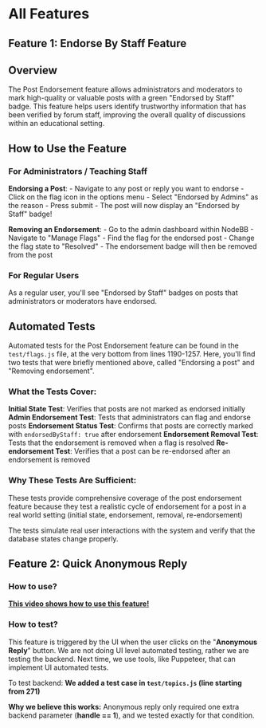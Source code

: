 # All Features 
## Feature 1: Endorse By Staff Feature

## Overview

The Post Endorsement feature allows administrators and moderators to mark high-quality or valuable posts with a green "Endorsed by Staff" badge. This feature helps users identify trustworthy information that has been verified by forum staff, improving the overall quality of discussions within an educational setting.

## How to Use the Feature

### For Administrators / Teaching Staff

**Endorsing a Post**:
    - Navigate to any post or reply you want to endorse
    - Click on the flag icon in the options menu
    - Select "Endorsed by Admins" as the reason
    - Press submit
    - The post will now display an "Endorsed by Staff" badge!

**Removing an Endorsement**:
    - Go to the admin dashboard within NodeBB
    - Navigate to "Manage Flags"
    - Find the flag for the endorsed post
    - Change the flag state to "Resolved"
    - The endorsement badge will then be removed from the post

### For Regular Users

As a regular user, you'll see "Endorsed by Staff" badges on posts that administrators or moderators have endorsed.

## Automated Tests

Automated tests for the Post Endorsement feature can be found in the `test/flags.js` file, at the very bottom from lines 1190-1257. Here, you'll find two tests that were briefly mentioned above, called "Endorsing a post" and "Removing endorsement".

### What the Tests Cover:

**Initial State Test**: Verifies that posts are not marked as endorsed initially
**Admin Endorsement Test**: Tests that administrators can flag and endorse posts
**Endorsement Status Test**: Confirms that posts are correctly marked with `endorsedByStaff: true` after endorsement
**Endorsement Removal Test**: Tests that the endorsement is removed when a flag is resolved
**Re-endorsement Test**: Verifies that a post can be re-endorsed after an endorsement is removed

### Why These Tests Are Sufficient:

These tests provide comprehensive coverage of the post endorsement feature because they test a realistic cycle of endorsement for a post in a real world setting (initial state, endorsement, removal, re-endorsement)

The tests simulate real user interactions with the system and verify that the database states change properly.

## Feature 2: Quick Anonymous Reply
### How to use?
[**This video shows how to use this feature!**](https://github.com/user-attachments/assets/6fd3c1cb-006e-4dc0-a449-10fb6a254b44)

### How to test?
This feature is triggered by the UI when the user clicks on the "**Anonymous Reply**" button. We are not doing UI level automated testing, rather we are testing the backend. Next time, we use tools, like Puppeteer, that can implement UI automated tests. 

To test backend: 
**We added a test case in `test/topics.js` (line starting from 271)**

**Why we believe this works:** 
Anonymous reply only required one extra backend parameter (**handle == 1**), and we tested exactly for that condition.